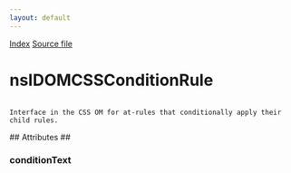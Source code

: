 ```yaml
---
layout: default
---
```

<div id='links'><a href="../index.html">Index</a>
<a href="http://dxr.mozilla.org/mozilla-central/source/dom/interfaces/css/nsIDOMCSSConditionRule.idl">Source file</a>
</div>

# nsIDOMCSSConditionRule #
<code>  
Interface in the CSS OM for at-rules that conditionally apply their  
child rules.  
  
</code>
## Attributes ##

### conditionText ###
